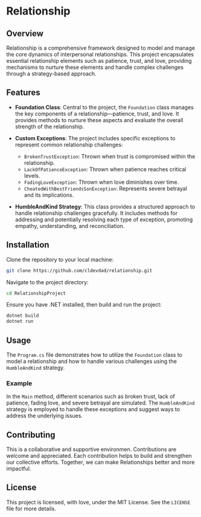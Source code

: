 # Relationship

## Overview

Relationship is a comprehensive framework designed to model and manage the core dynamics of interpersonal relationships. This project encapsulates essential relationship elements such as patience, trust, and love, providing mechanisms to nurture these elements and handle complex challenges through a strategy-based approach.

## Features

- **Foundation Class**: Central to the project, the `Foundation` class manages the key components of a relationship—patience, trust, and love. It provides methods to nurture these aspects and evaluate the overall strength of the relationship.
- **Custom Exceptions**: The project includes specific exceptions to represent common relationship challenges:

  - `BrokenTrustException`: Thrown when trust is compromised within the relationship.
  - `LackOfPatienceException`: Thrown when patience reaches critical levels.
  - `FadingLoveException`: Thrown when love diminishes over time.
  - `CheatedWithBestFriendsSonException`: Represents severe betrayal and its implications.

- **HumbleAndKind Strategy**: This class provides a structured approach to handle relationship challenges gracefully. It includes methods for addressing and potentially resolving each type of exception, promoting empathy, understanding, and reconciliation.

## Installation

Clone the repository to your local machine:

```bash
git clone https://github.com/cldevdad/relationship.git
```

Navigate to the project directory:

```bash
cd RelationshipProject
```

Ensure you have .NET installed, then build and run the project:

```bash
dotnet build
dotnet run
```

## Usage

The `Program.cs` file demonstrates how to utilize the `Foundation` class to model a relationship and how to handle various challenges using the `HumbleAndKind` strategy.

### Example

In the `Main` method, different scenarios such as broken trust, lack of patience, fading love, and severe betrayal are simulated. The `HumbleAndKind` strategy is employed to handle these exceptions and suggest ways to address the underlying issues.

## Contributing

This is a collaborative and supportive environmen. Contributions are welcome and appreciated. Each contribution helps to build and strengthen our collective efforts. Together, we can make Relationships better and more impactful.

## License

This project is licensed, with love, under the MIT License. See the `LICENSE` file for more details.
